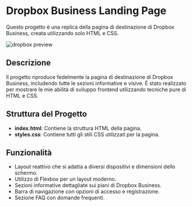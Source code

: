 # Dropbox Business Landing Page

Questo progetto è una replica della pagina di destinazione di Dropbox Business, creata utilizzando solo HTML e CSS.

![dropbox preview](https://github.com/user-attachments/assets/5f93cf2c-5acf-43f2-bc7c-e4b00bd1725f)

## Descrizione

Il progetto riproduce fedelmente la pagina di destinazione di Dropbox Business, includendo tutte le sezioni informative e visive. È stato realizzato per mostrare le mie abilità di sviluppo frontend utilizzando tecniche pure di HTML e CSS.

## Struttura del Progetto

- **index.html**: Contiene la struttura HTML della pagina.
- **styles.css**: Contiene tutti gli stili CSS utilizzati per la pagina.

## Funzionalità

- Layout reattivo che si adatta a diversi dispositivi e dimensioni dello schermo.
- Utilizzo di Flexbox per un layout moderno.
- Sezioni informative dettagliate sui piani di Dropbox Business.
- Barra di navigazione con opzioni di accesso e registrazione.
- Sezione FAQ con domande frequenti.
